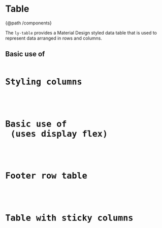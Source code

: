 # Table
{@path /components}

The <code class="html">ly-table</code> provides a Material Design styled data table that is used to represent data arranged in rows and columns.

## Basic use of <code class="html"><table ly-table></code>

<demo-view path="table-basic-example">
  <aui-table-basic-example></aui-table-basic-example>
</demo-view>

## Styling columns

<demo-view path="table-column-styling-example">
  <aui-table-column-styling-example></aui-table-column-styling-example>
</demo-view>

## Basic use of <code class="html"><ly-table></code> (uses display flex)

<demo-view path="table-flex-basic-example">
  <aui-table-flex-basic-example></aui-table-flex-basic-example>
</demo-view>

## Footer row table

<demo-view path="table-footer-row-example">
  <aui-table-footer-row-example></aui-table-footer-row-example>
</demo-view>

## Table with sticky columns

<demo-view path="table-sticky-columns-example">
  <aui-table-sticky-columns-example></aui-table-sticky-columns-example>
</demo-view>

